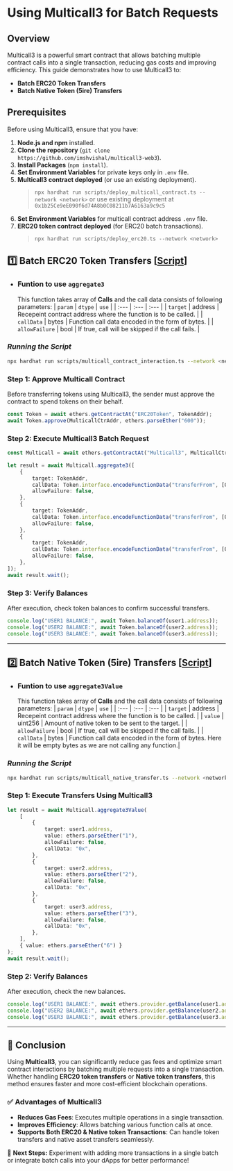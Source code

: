 # Using Multicall3 for Batch Requests

## Overview

Multicall3 is a powerful smart contract that allows batching multiple contract calls into a single transaction, reducing gas costs and improving efficiency. This guide demonstrates how to use Multicall3 to:

-   **Batch ERC20 Token Transfers**
-   **Batch Native Token (5ire) Transfers**

## Prerequisites

Before using Multicall3, ensure that you have:

1. **Node.js and npm** installed.
2. **Clone the repository** (`git clone https://github.com/imshvishal/multicall3-web3`).
3. **Install Packages** (`npm install`).
4. **Set Environment Variables** for private keys only in `.env` file.
5. **Multicall3 contract deployed** (or use an existing deployment).
    > `npx hardhat run scripts/deploy_multicall_contract.ts --network <network>` or use existing deployment at `0x1b25Ce9eE090f6d74A8b0C08211b7A6163a9c9c5`
6. **Set Environment Variables** for multicall contract address `.env` file.
7. **ERC20 token contract deployed** (for ERC20 batch transactions).
    > `npx hardhat run scripts/deploy_erc20.ts --network <network>`

## 1️⃣ Batch ERC20 Token Transfers [[Script](./scripts/multicall_contract_interaction.ts)]

-   ### Funtion to use `aggregate3`
    This function takes array of **Calls** and the call data consists of following parameters:
    | `param` | `dtype` | `use` |
    | :--- | :--- | :--- |
    | `target` | address | Recepeint contract address where the function is to be called. |
    | `callData` | bytes | Function call data encoded in the form of bytes. |
    | `allowFailure` | bool | If true, call will be skipped if the call fails. |

### **_Running the Script_**

```bash
npx hardhat run scripts/multicall_contract_interaction.ts --network <network>
```

### **Step 1: Approve Multicall Contract**

Before transferring tokens using Multicall3, the sender must approve the contract to spend tokens on their behalf.

```typescript
const Token = await ethers.getContractAt("ERC20Token", TokenAddr);
await Token.approve(MulticallCtrAddr, ethers.parseEther("600"));
```

### **Step 2: Execute Multicall3 Batch Request**

```typescript
const Multicall = await ethers.getContractAt("Multicall3", MulticallCtrAddr);

let result = await Multicall.aggregate3([
	{
		target: TokenAddr,
		callData: Token.interface.encodeFunctionData("transferFrom", [Owner, user1.address, ethers.parseEther("100")]),
		allowFailure: false,
	},
	{
		target: TokenAddr,
		callData: Token.interface.encodeFunctionData("transferFrom", [Owner, user2.address, ethers.parseEther("200")]),
		allowFailure: false,
	},
	{
		target: TokenAddr,
		callData: Token.interface.encodeFunctionData("transferFrom", [Owner, user3.address, ethers.parseEther("300")]),
		allowFailure: false,
	},
]);
await result.wait();
```

### **Step 3: Verify Balances**

After execution, check token balances to confirm successful transfers.

```typescript
console.log("USER1 BALANCE:", await Token.balanceOf(user1.address));
console.log("USER2 BALANCE:", await Token.balanceOf(user2.address));
console.log("USER3 BALANCE:", await Token.balanceOf(user3.address));
```

---

## 2️⃣ Batch Native Token (5ire) Transfers [[Script](./scripts/multicall_native_transfer.ts)]

-   ### Funtion to use `aggregate3Value`
    This function takes array of **Calls** and the call data consists of following parameters:
    | `param` | `dtype` | `use` |
    | :--- | :--- | :--- |
    | `target` | address | Recepeint contract address where the function is to be called. |
    | `value` | uint256 | Amount of native token to be sent to the target. |
    | `allowFailure` | bool | If true, call will be skipped if the call fails. |
    | `callData` | bytes | Function call data encoded in the form of bytes. Here it will be empty bytes as we are not calling any function.|

### **_Running the Script_**

```bash
npx hardhat run scripts/multicall_native_transfer.ts --network <network>
```

### **Step 1: Execute Transfers Using Multicall3**

```typescript
let result = await Multicall.aggregate3Value(
	[
		{
			target: user1.address,
			value: ethers.parseEther("1"),
			allowFailure: false,
			callData: "0x",
		},
		{
			target: user2.address,
			value: ethers.parseEther("2"),
			allowFailure: false,
			callData: "0x",
		},
		{
			target: user3.address,
			value: ethers.parseEther("3"),
			allowFailure: false,
			callData: "0x",
		},
	],
	{ value: ethers.parseEther("6") }
);
await result.wait();
```

### **Step 2: Verify Balances**

After execution, check the new balances.

```typescript
console.log("USER1 BALANCE:", await ethers.provider.getBalance(user1.address));
console.log("USER2 BALANCE:", await ethers.provider.getBalance(user2.address));
console.log("USER3 BALANCE:", await ethers.provider.getBalance(user3.address));
```

---

## 🚀 Conclusion

Using **Multicall3**, you can significantly reduce gas fees and optimize smart contract interactions by batching multiple requests into a single transaction. Whether handling **ERC20 token transfers** or **Native token transfers**, this method ensures faster and more cost-efficient blockchain operations.

### ✅ **Advantages of Multicall3**

-   **Reduces Gas Fees**: Executes multiple operations in a single transaction.
-   **Improves Efficiency**: Allows batching various function calls at once.
-   **Supports Both ERC20 & Native token Transactions**: Can handle token transfers and native asset transfers seamlessly.

📌 **Next Steps:** Experiment with adding more transactions in a single batch or integrate batch calls into your dApps for better performance!
